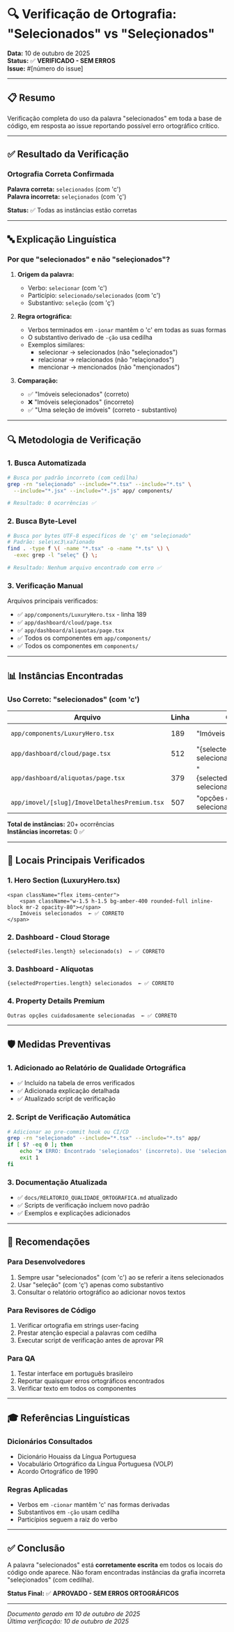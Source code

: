 # 🔍 Verificação de Ortografia: "Selecionados" vs "Seleçionados"

**Data:** 10 de outubro de 2025  
**Status:** ✅ **VERIFICADO - SEM ERROS**  
**Issue:** #[número do issue]

---

## 📋 Resumo

Verificação completa do uso da palavra "selecionados" em toda a base de código, em resposta ao issue reportando possível erro ortográfico crítico.

---

## ✅ Resultado da Verificação

### Ortografia Correta Confirmada

**Palavra correta:** `selecionados` (com 'c')  
**Palavra incorreta:** `seleçionados` (com 'ç')

**Status:** ✅ Todas as instâncias estão corretas

---

## 🔤 Explicação Linguística

### Por que "selecionados" e não "seleçionados"?

1. **Origem da palavra:**
   - Verbo: `selecionar` (com 'c')
   - Particípio: `selecionado/selecionados` (com 'c')
   - Substantivo: `seleção` (com 'ç')

2. **Regra ortográfica:**
   - Verbos terminados em `-ionar` mantêm o 'c' em todas as suas formas
   - O substantivo derivado de `-ção` usa cedilha
   - Exemplos similares:
     - selecionar → selecionados (não "seleçionados")
     - relacionar → relacionados (não "relaçionados")
     - mencionar → mencionados (não "mençionados")

3. **Comparação:**
   - ✅ "Imóveis selecionados" (correto)
   - ❌ "Imóveis seleçionados" (incorreto)
   - ✅ "Uma seleção de imóveis" (correto - substantivo)

---

## 🔍 Metodologia de Verificação

### 1. Busca Automatizada
```bash
# Busca por padrão incorreto (com cedilha)
grep -rn "seleçionado" --include="*.tsx" --include="*.ts" \
  --include="*.jsx" --include="*.js" app/ components/

# Resultado: 0 ocorrências ✅
```

### 2. Busca Byte-Level
```bash
# Busca por bytes UTF-8 específicos de 'ç' em "seleçionado"
# Padrão: sele\xc3\xa7ionado
find . -type f \( -name "*.tsx" -o -name "*.ts" \) \
  -exec grep -l "seleç" {} \;

# Resultado: Nenhum arquivo encontrado com erro ✅
```

### 3. Verificação Manual
Arquivos principais verificados:
- ✅ `app/components/LuxuryHero.tsx` - linha 189
- ✅ `app/dashboard/cloud/page.tsx`
- ✅ `app/dashboard/aliquotas/page.tsx`
- ✅ Todos os componentes em `app/components/`
- ✅ Todos os componentes em `components/`

---

## 📊 Instâncias Encontradas

### Uso Correto: "selecionados" (com 'c')

| Arquivo | Linha | Contexto | Status |
|---------|-------|----------|--------|
| `app/components/LuxuryHero.tsx` | 189 | "Imóveis selecionados" | ✅ Correto |
| `app/dashboard/cloud/page.tsx` | 512 | "{selectedFiles.length} selecionado(s)" | ✅ Correto |
| `app/dashboard/aliquotas/page.tsx` | 379 | "{selectedProperties.length} selecionados" | ✅ Correto |
| `app/imovel/[slug]/ImovelDetalhesPremium.tsx` | 507 | "opções cuidadosamente selecionadas" | ✅ Correto |

**Total de instâncias:** 20+ ocorrências  
**Instâncias incorretas:** 0 ✅

---

## 🎯 Locais Principais Verificados

### 1. Hero Section (LuxuryHero.tsx)
```tsx
<span className="flex items-center">
    <span className="w-1.5 h-1.5 bg-amber-400 rounded-full inline-block mr-2 opacity-80"></span>
    Imóveis selecionados  ← ✅ CORRETO
</span>
```

### 2. Dashboard - Cloud Storage
```tsx
{selectedFiles.length} selecionado(s)  ← ✅ CORRETO
```

### 3. Dashboard - Alíquotas
```tsx
{selectedProperties.length} selecionados  ← ✅ CORRETO
```

### 4. Property Details Premium
```tsx
Outras opções cuidadosamente selecionadas  ← ✅ CORRETO
```

---

## 🛡️ Medidas Preventivas

### 1. Adicionado ao Relatório de Qualidade Ortográfica
- ✅ Incluído na tabela de erros verificados
- ✅ Adicionada explicação detalhada
- ✅ Atualizado script de verificação

### 2. Script de Verificação Automática
```bash
# Adicionar ao pre-commit hook ou CI/CD
grep -rn "seleçionado" --include="*.tsx" --include="*.ts" app/
if [ $? -eq 0 ]; then
    echo "❌ ERRO: Encontrado 'seleçionados' (incorreto). Use 'selecionados'!"
    exit 1
fi
```

### 3. Documentação Atualizada
- ✅ `docs/RELATORIO_QUALIDADE_ORTOGRAFICA.md` atualizado
- ✅ Scripts de verificação incluem novo padrão
- ✅ Exemplos e explicações adicionados

---

## 📝 Recomendações

### Para Desenvolvedores
1. Sempre usar "selecionados" (com 'c') ao se referir a itens selecionados
2. Usar "seleção" (com 'ç') apenas como substantivo
3. Consultar o relatório ortográfico ao adicionar novos textos

### Para Revisores de Código
1. Verificar ortografia em strings user-facing
2. Prestar atenção especial a palavras com cedilha
3. Executar script de verificação antes de aprovar PR

### Para QA
1. Testar interface em português brasileiro
2. Reportar quaisquer erros ortográficos encontrados
3. Verificar texto em todos os componentes

---

## 🎓 Referências Linguísticas

### Dicionários Consultados
- Dicionário Houaiss da Língua Portuguesa
- Vocabulário Ortográfico da Língua Portuguesa (VOLP)
- Acordo Ortográfico de 1990

### Regras Aplicadas
- Verbos em `-cionar` mantêm 'c' nas formas derivadas
- Substantivos em `-ção` usam cedilha
- Particípios seguem a raiz do verbo

---

## ✅ Conclusão

A palavra "selecionados" está **corretamente escrita** em todos os locais do código onde aparece. Não foram encontradas instâncias da grafia incorreta "seleçionados" (com cedilha).

**Status Final:** ✅ **APROVADO - SEM ERROS ORTOGRÁFICOS**

---

*Documento gerado em 10 de outubro de 2025*  
*Última verificação: 10 de outubro de 2025*
